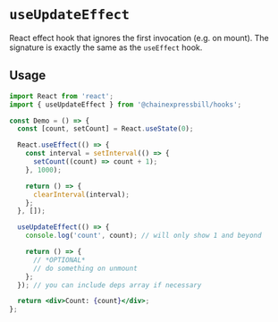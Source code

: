 # `useUpdateEffect`

React effect hook that ignores the first invocation (e.g. on mount). The signature is exactly the same as the `useEffect` hook.

## Usage

```jsx
import React from 'react';
import { useUpdateEffect } from '@chainexpressbill/hooks';

const Demo = () => {
  const [count, setCount] = React.useState(0);

  React.useEffect(() => {
    const interval = setInterval(() => {
      setCount((count) => count + 1);
    }, 1000);

    return () => {
      clearInterval(interval);
    };
  }, []);

  useUpdateEffect(() => {
    console.log('count', count); // will only show 1 and beyond

    return () => {
      // *OPTIONAL*
      // do something on unmount
    };
  }); // you can include deps array if necessary

  return <div>Count: {count}</div>;
};
```
